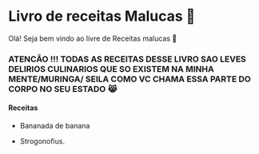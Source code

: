 # Livro de receitas Malucas :clown_face:

Olá! Seja bem vindo ao livre de Receitas malucas :call_me_hand:

### ATENCÃO !!! TODAS AS RECEITAS DESSE LIVRO SAO LEVES DELIRIOS CULINARIOS QUE SO EXISTEM NA MINHA MENTE/MURINGA/ SEILA COMO VC CHAMA ESSA PARTE DO CORPO NO SEU ESTADO :joy_cat:



#### Receitas

- Bananada de banana

- Strogonofius.
